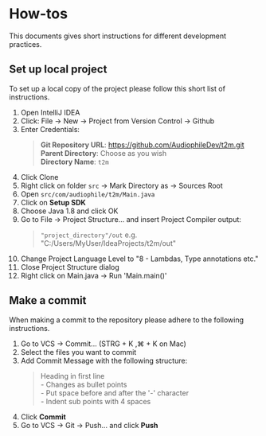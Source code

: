 # How-tos

This documents gives short instructions for different development practices.

## Set up local project
To set up a local copy of the project please follow this short list of instructions.
1. Open IntelliJ IDEA
2. Click: File -> New -> Project from Version Control -> Github
3. Enter Credentials:
    > **Git Repository URL**: https://github.com/AudiophileDev/t2m.git <br>
    **Parent Directory**: Choose as you wish <br>
    **Directory Name**: `t2m`
4. Click Clone
5. Right click on folder `src` -> Mark Directory as -> Sources Root
6. Open `src/com/audiophile/t2m/Main.java`
7. Click on **Setup SDK**
8. Choose Java 1.8 and click OK
9. Go to File -> Project Structure... and insert Project Compiler output:
    > `"project_directory"/out` e.g. "C:/Users/MyUser/IdeaProjects/t2m/out"
10. Change Project Language Level to "8 - Lambdas, Type annotations etc."
11. Close Project Structure dialog
12. Right click on Main.java -> Run 'Main.main()'

## Make a commit

When making a commit to the repository please adhere to the following instructions.

1. Go to VCS -> Commit... (STRG + K ,⌘ + K on Mac)
2. Select the files you want to commit
3. Add Commit Message with the following structure:
    > Heading in first line <br>
       \- Changes as bullet points <br>
       \- Put space before and after the '-' character <br>
       \- Indent sub points with 4 spaces
4. Click **Commit**
5. Go to VCS -> Git -> Push... and click **Push**
